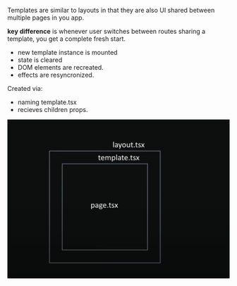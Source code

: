 Templates are similar to layouts in that they are also UI shared between multiple pages in you app.

**key difference** is whenever user switches between routes sharing a template, you get a complete fresh start.
- new template instance is mounted
- state is cleared
- DOM elements are recreated.
- effects are resyncronized.

Created via: 
- naming template.tsx
- recieves children props.


![](/assets/images/templates.png)